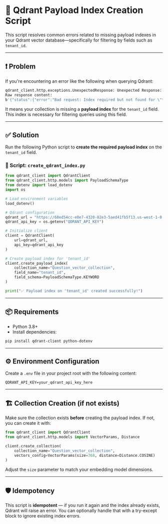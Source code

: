
# 🔧 Qdrant Payload Index Creation Script

This script resolves common errors related to missing payload indexes in your Qdrant vector database—specifically for filtering by fields such as `tenant_id`.

---

## ❗ Problem

If you're encountering an error like the following when querying Qdrant:

```bash
qdrant_client.http.exceptions.UnexpectedResponse: Unexpected Response: 400 (Bad Request)
Raw response content:
b'{"status":{"error":"Bad request: Index required but not found for \"tenant_id\" of one of the following types: [keyword]. Help: Create an index for this key or use a different filter."}
```

It means your collection is missing a **payload index** for the `tenant_id` field. This index is necessary for filtering queries using this field.

---

## ✅ Solution

Run the following Python script to **create the required payload index** on the `tenant_id` field.

### 📜 Script: `create_qdrant_index.py`

```python
from qdrant_client import QdrantClient
from qdrant_client.http.models import PayloadSchemaType
from dotenv import load_dotenv
import os

# Load environment variables
load_dotenv()

# Qdrant configuration
qdrant_url = "https://68ed54cc-e0e7-4320-82e3-5aed41fb5f13.us-west-1-0.aws.cloud.qdrant.io"
qdrant_api_key = os.getenv("QDRANT_API_KEY")

# Initialize client
client = QdrantClient(
    url=qdrant_url,
    api_key=qdrant_api_key
)

# Create payload index for 'tenant_id'
client.create_payload_index(
    collection_name="Question_vector_collection",
    field_name="tenant_id",
    field_schema=PayloadSchemaType.KEYWORD
)

print("✅ Payload index on 'tenant_id' created successfully!")
```

---

## 📦 Requirements

- Python 3.8+
- Install dependencies:

```bash
pip install qdrant-client python-dotenv
```

---

## ⚙️ Environment Configuration

Create a `.env` file in your project root with the following content:

```env
QDRANT_API_KEY=your_qdrant_api_key_here
```

---

## 🏗️ Collection Creation (if not exists)

Make sure the collection exists **before** creating the payload index. If not, you can create it with:

```python
from qdrant_client import QdrantClient
from qdrant_client.http.models import VectorParams, Distance

client.create_collection(
    collection_name="Question_vector_collection",
    vectors_config=VectorParams(size=768, distance=Distance.COSINE)
)
```

Adjust the `size` parameter to match your embedding model dimensions.

---

## 🛡️ Idempotency

This script is **idempotent** — if you run it again and the index already exists, Qdrant will raise an error. You can optionally handle that with a try-except block to ignore existing index errors.
